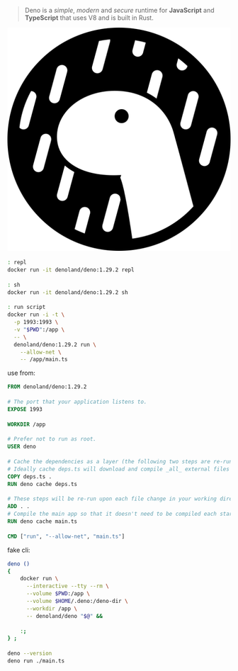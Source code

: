 
[site]: https://deno.land
[repo]: https://github.com/denoland/deno.git
[docs]: https://deno.land/manual
[docker]: https://hub.docker.com/r/denoland/deno
[repo-docker]: https://github.com/denoland/deno_docker.git

[pic-logo-repo]: https://deno.land/logo.svg
[pic-logo]: ./logo.svg

> Deno is a *simple*, *modern* and *secure*
>  runtime for **JavaScript** and **TypeScript**
>  that uses V8 and is built in Rust.
> 

![deno logo][pic-logo]

~~~ sh
: repl
docker run -it denoland/deno:1.29.2 repl

: sh
docker run -it denoland/deno:1.29.2 sh

: run script
docker run -i -t \
  -p 1993:1993 \
  -v "$PWD":/app \
  -- \
  denoland/deno:1.29.2 run \
    --allow-net \
    -- /app/main.ts
~~~

use from: 

~~~ dockerfile
FROM denoland/deno:1.29.2

# The port that your application listens to.
EXPOSE 1993

WORKDIR /app

# Prefer not to run as root.
USER deno

# Cache the dependencies as a layer (the following two steps are re-run only when deps.ts is modified).
# Ideally cache deps.ts will download and compile _all_ external files used in main.ts.
COPY deps.ts .
RUN deno cache deps.ts

# These steps will be re-run upon each file change in your working directory:
ADD . .
# Compile the main app so that it doesn't need to be compiled each startup/entry.
RUN deno cache main.ts

CMD ["run", "--allow-net", "main.ts"]
~~~

fake cli: 

~~~ sh
deno ()
{
    docker run \
      --interactive --tty --rm \
      --volume $PWD:/app \
      --volume $HOME/.deno:/deno-dir \
      --workdir /app \
      -- denoland/deno "$@" &&
    
    :;
} ;

deno --version
deno run ./main.ts
~~~



